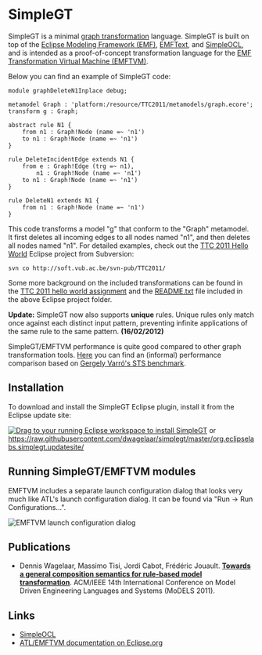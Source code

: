 # SimpleGT
SimpleGT is a minimal [graph transformation](http://www.gratra.org/) language. SimpleGT is built on top of the [Eclipse Modeling Framework (EMF)](https://www.eclipse.org/modeling/emf/), [EMFText](https://github.com/DevBoost/EMFText), and [SimpleOCL](https://github.com/dwagelaar/simpleocl), and is intended as a proof-of-concept transformation language for the [EMF Transformation Virtual Machine (EMFTVM)](https://wiki.eclipse.org/ATL/EMFTVM).

Below you can find an example of SimpleGT code:

```
module graphDeleteN1Inplace debug;

metamodel Graph : 'platform:/resource/TTC2011/metamodels/graph.ecore';
transform g : Graph;

abstract rule N1 {
	from n1 : Graph!Node (name =~ 'n1')
	to n1 : Graph!Node (name =~ 'n1')
}

rule DeleteIncidentEdge extends N1 {
	from e : Graph!Edge (trg =~ n1),
		n1 : Graph!Node (name =~ 'n1')
	to n1 : Graph!Node (name =~ 'n1')
}

rule DeleteN1 extends N1 {
	from n1 : Graph!Node (name =~ 'n1')
}
```

This code transforms a model "g" that conform to the "Graph" metamodel. It first deletes all incoming edges to all nodes named "n1", and then deletes all nodes named "n1". For detailed examples, check out the [TTC 2011 Hello World](http://soft.vub.ac.be/viewvc/TTC2011/) Eclipse project from Subversion:

```svn co http://soft.vub.ac.be/svn-pub/TTC2011/```

Some more background on the included transformations can be found in the [TTC 2011 hello world assignment](http://is.ieis.tue.nl/staff/pvgorp/events/TTC2011/cases/ttc2011_submission_3.pdf) and the [README.txt](http://soft.vub.ac.be/svn-pub/TTC2011/README.txt) file included in the above Eclipse project folder.

**Update:** SimpleGT now also supports **unique** rules. Unique rules only match once against each distinct input pattern, preventing infinite applications of the same rule to the same pattern. **(16/02/2012)**

SimpleGT/EMFTVM performance is quite good compared to other graph transformation tools. [Here](https://github.com/dwagelaar/simplegt/raw/master/org.eclipselabs.simplegt.benchmarks/SimpleGTBenchmarks.pdf) you can find an (informal) performance comparison based on [Gergely Varró's STS benchmark](http://www.cs.bme.hu/~gervarro/benchmark/2.0/).

## Installation
To download and install the SimpleGT Eclipse plugin, install it from the Eclipse update site:

<a href="http://marketplace.eclipse.org/marketplace-client-intro?mpc_install=609069" class="drag" title="Drag to your running Eclipse workspace to install SimpleGT"><img class="img-responsive" src="https://marketplace.eclipse.org/sites/all/themes/solstice/public/images/marketplace/btn-install.png" alt="Drag to your running Eclipse workspace to install SimpleGT" /></a> or https://raw.githubusercontent.com/dwagelaar/simplegt/master/org.eclipselabs.simplegt.updatesite/

## Running SimpleGT/EMFTVM modules
EMFTVM includes a separate launch configuration dialog that looks very much like ATL's launch configuration dialog. It can be found via "Run -> Run Configurations...".

![EMFTVM launch configuration dialog](https://wiki.eclipse.org/images/d/d4/Emftvmlaunchconfiguration.png)

## Publications
* Dennis Wagelaar, Massimo Tisi, Jordi Cabot, Frédéric Jouault. [**Towards a general composition semantics for rule-based model transformation**](http://soft.vub.ac.be/Publications/2011/vub-soft-tr-11-07.pdf). ACM/IEEE 14th International Conference on Model Driven Engineering Languages and Systems (MoDELS 2011).

## Links
* [SimpleOCL](https://github.com/dwagelaar/simpleocl)
* [ATL/EMFTVM documentation on Eclipse.org](http://wiki.eclipse.org/ATL/EMFTVM)
